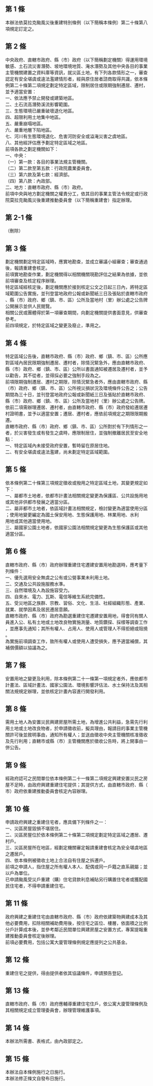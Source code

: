 第 1 條
-------
本辦法依莫拉克颱風災後重建特別條例（以下簡稱本條例）第二十條第八  
項規定訂定之。

第 2 條
-------
中央政府、直轄市政府、縣（市）政府（以下簡稱劃定機關）得運用環境  
敏感、土石流災害潛勢、坡地環境地質、淹水潛勢及其他中央各目的事業  
主管機關建置之資料庫等資訊，就災區土地，有下列各款情形之一，審查  
認定有安全堪虞或違法濫建情形者，經與原住居者諮商取得共識，依本條  
例第二十條第二項規定劃定特定區域，限制居住或限期強制遷居、遷村，  
並予適當安置：  
一、依法應予禁止開發或建築地區。  
二、土石流高潛勢溪流影響範圍。  
三、生態環境已嚴重破壞退化地區。  
四、超限利用土地集中地區。  
五、嚴重崩塌地區。  
六、嚴重地層下陷地區。  
七、河川有生態環境退化、危害河防安全或溢淹災害之虞地區。  
八、其他經評估應予劃定特定區域之地區。  
前項各款之劃定機關如下：  
一、中央：  
（一）第一款：各目的事業法規主管機關。  
（二）第二款至第五款：行政院農業委員會。  
（三）第六款及第七款：經濟部。  
（四）第八款：內政部。  
二、地方：直轄市政府、縣（市）政府。  
前項中央與地方劃定機關之權責分工，依其目的事業主管法令規定或行政  
院莫拉克颱風災後重建推動委員會（以下簡稱重建會）指定辦理。

第 2-1 條
---------
（刪除）

第 3 條
-------
劃定機關劃定特定區域時，應實地勘查，並成立審議小組審查；審查通過  
後，報請重建會核定。  
前項實地勘查作業，劃定機關得以相關機關現勘評估之結果為依據，並依  
前項審查及核定程序辦理。  
特定區域經核定後，劃定機關應於接到核定公文之日起三日內，將特定區  
域範圍公告實施，並刊登當地政府公報或新聞紙三日及張貼於直轄市政府  
、縣（市）政府、鄉（鎮、市、區）公所及當地村（里）辦公處之公告牌  
公開展示並供人民閱覽。  
相關公民或團體得於第一項審查期間，向劃定機關提供書面意見，供審查  
參考。  
前四項規定，於特定區域之變更及廢止，準用之。

第 4 條
-------
特定區域公告後，直轄市政府、縣（市）政府、鄉（鎮、市、區）公所應  
對區域內居民限期強制遷居、遷村者，除情況緊急外，應由直轄市政府、  
縣（市）政府、鄉（鎮、市、區）公所以書面通知被遷居及遷村者，並予  
以勸告，其不從者，並得採必要之強制手段為之。  
前項限期強制遷居、遷村之期限，除情況緊急者外，應由直轄市政府、縣  
（市）政府、鄉（鎮、市、區）公所視災損狀況及環境條件公告之；公告  
期間為三十日，並刊登當地政府公報或新聞紙三日及張貼於直轄市政府、  
縣（市）政府、鄉（鎮、市、區）公所及當地村（里）辦公處之公告牌。  
依前二項需辦理遷居、遷村者，由直轄市政府、縣（市）政府發給遷居遷  
村證明書，並予以適當安置；遷居、遷村者，應依前項規定之期限限期搬  
遷。  
直轄市政府、縣（市）政府、鄉（鎮、市、區）公所對於有下列情形之一  
者，於災害發生或有發生之虞時，應限制居住，並強制撤離居民至安全地  
點：  
一、特定區域內未接受政府安置，暫時留在原居住地。  
二、有安全堪虞或違法濫建，尚未劃定特定區域範圍。

第 5 條
-------
依本條例第二十條第三項規定徵收或撥用之特定區域土地，其變更規定如  
下：  
一、屬都市土地者，依都市計畫法相關規定變更為保護區、公共設施用地  
    或其他非供都市發展之適當分區。  
二、屬非都市土地者，依區域計畫法相關規定，檢討變更為適當使用分區  
    ；使用地變更編定為國土保安用地、生態保護用地、林業用地、水利  
    用地或其他適當使用地。  
三、屬國家公園土地者，依國家公園法相關規定變更為生態保護區或其他  
    適當分區。

第 6 條
-------
直轄市政府、縣（市）政府辦理重建住宅遷建安置用地勘選時，應考量下  
列條件：  
一、優先選用安全無虞之公有或公營事業未利用土地。  
二、交通及公共設施服務水準。  
三、自然環境及人為設施容受力。  
四、自來水、電力、瓦斯、電信等維生系統完備性。  
五、受災地區之族群、宗教、習俗、文化、生活、社經組織形態、產業、  
    就業、就學因素及居民遷居意願。  
直轄市政府、縣（市）政府為勘選重建住宅遷建安置用地，得會同有關人  
員進入公、私有土地或土地改良物實施測量、地質鑽探、採樣等調查工作  
，並應事先通知；其所有權人、占用人、使用人或管理人不得拒絕或阻撓  
。  
為實施前項調查工作，致所有權人或使用人遭受損失，應予適當補償，其  
補償價額以協議為之。

第 7 條
-------
安置用地之變更及利用，除本條例第二十一條第一項規定者外，應依都市  
計畫法、區域計畫法、國家公園法、環境影響評估法、水土保持法及其相  
關法規規定辦理，並依核定計畫內容進行開發利用。

第 8 條
-------
需用土地人為安置災民興建房屋所需土地，為增進公共利益，急需先行利  
用土地或土地改良物者，於申請徵收前，擬具理由，報請目的事業主管機  
關許可後並敘明事由，通知所有權人；並送由徵收中央主管機關核准徵收  
及先行利用；直轄市或縣（市）主管機關應於徵收公告時，將上開事由一  
併公告。

第 9 條
-------
經政府認可之民間單位依本條例第二十一條第二項規定興建安置災民之房  
屋不足時，由政府興建重建住宅提供；其提供方式，由直轄市政府、縣（  
市）政府依重建推動委員會核定內容辦理。

第 10 條
--------
申請政府興建之重建住宅者，應具備下列條件之一：  
一、災區房屋毀損不堪居住。  
二、災區房屋位於依本條例第二十條第二項規定劃定特定區域之遷居、遷  
    村戶。  
三、災區房屋所在地區，經劃定機關審定報請重建會核定為安全堪虞地區  
    之遷居戶。  
四、依本條例被徵收土地上合法自有住屋之拆遷戶。  
前項之申請人，指住屋之所有權人本人、配偶或同一戶籍之直系親屬；並  
以戶為單位。  
已申請颱風受災戶重建（購）住宅貸款利息補貼另行購置住宅者或獲配國  
民住宅者，不得申請重建住宅。

第 11 條
--------
政府興建之重建住宅由直轄市政府、縣（市）政府依建築物興建成本及其  
他必要費用，扣除相關補助費用後，按住宅之區位、樓層，依面積之比例  
分戶計算成本後，並參考鄰近民間單位興建房屋之安置方式，專案提報重  
建推動委員會核定後辦理。  
前項必要費用，包括公寓大廈管理條例規定應提列之公共基金。

第 12 條
--------
重建住宅之提供，得由提供者依其協議條件，申請預告登記。

第 13 條
--------
直轄市政府、縣（市）政府應輔導重建住宅住戶，依公寓大廈管理條例及  
其相關規定成立管理委員會，辦理管理維護事項。

第 14 條
--------
本辦法所需書、表格式，由內政部定之。

第 15 條
--------
本辦法自本條例施行之日施行。  
本辦法修正條文自發布日施行。

